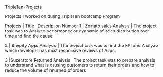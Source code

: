 TripleTen-Projects

Projects I worked on during TripleTen bootcamp Program


Projects   | Title                  | Description
Number
1						|	Zomato sales Analysis		  |	The project task was to Analyze performance or dyanamic of sales distribution over time and find the cause

2						|	Shopify Apps Analysis		   |	The project task was to find the KPI and Analyze which developer has most responsive  reviews of Apps.

3						|Superstore Returned Analysis	| The project task was to prepare analysis to understand what is causing customers to return their orders and how to reduce the volume of 		 																						returned of orders 																		
